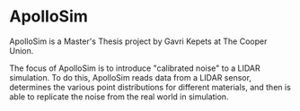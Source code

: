 # ApolloSim
ApolloSim is a Master's Thesis project by Gavri Kepets at The Cooper Union.

The focus of ApolloSim is to introduce "calibrated noise" to a LIDAR simulation. To do this, ApolloSim reads data from a LIDAR sensor, determines the various point distributions for different materials, and then is able to replicate the noise from the real world in simulation.
